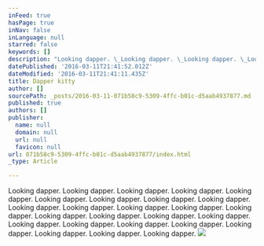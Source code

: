 ```yaml
---
inFeed: true
hasPage: true
inNav: false
inLanguage: null
starred: false
keywords: []
description: "Looking dapper. \_Looking dapper. \_Looking dapper. \_Looking dapper. \_Looking dapper. \_Looking dapper. \_Looking dapper. \_Looking dapper. \_Looking dapper. \_Looking dapper. \_Looking dapper. \_Looking dapper. \_Looking dapper. \_Looking dapper. \_Looking dapper. \_Looking dapper. \_Looking dapper. \_Looking dapper. \_Looking dapper. \_Looking dapper. \_Looking dapper. \_Looking dapper. \_Looking dapper. \_Looking dapper. \_Looking dapper. \_Looking dapper. \_"
datePublished: '2016-03-11T21:41:52.012Z'
dateModified: '2016-03-11T21:41:11.435Z'
title: Dapper kitty
author: []
sourcePath: _posts/2016-03-11-071b58c9-5309-4ffc-b01c-d5aab4937877.md
published: true
authors: []
publisher:
  name: null
  domain: null
  url: null
  favicon: null
url: 071b58c9-5309-4ffc-b01c-d5aab4937877/index.html
_type: Article

---
```

Looking dapper.  Looking dapper.  Looking dapper.  Looking dapper.  Looking dapper.  Looking dapper.  Looking dapper.  Looking dapper.  Looking dapper.  Looking dapper.  Looking dapper.  Looking dapper.  Looking dapper.  Looking dapper.  Looking dapper.  Looking dapper.  Looking dapper.  Looking dapper.  Looking dapper.  Looking dapper.  Looking dapper.  Looking dapper.  Looking dapper.  Looking dapper.  Looking dapper.  Looking dapper.  ![](https://the-grid-user-content.s3-us-west-2.amazonaws.com/592aa923-f0a2-4e5b-a9a4-f7a484f77f77.jpg)